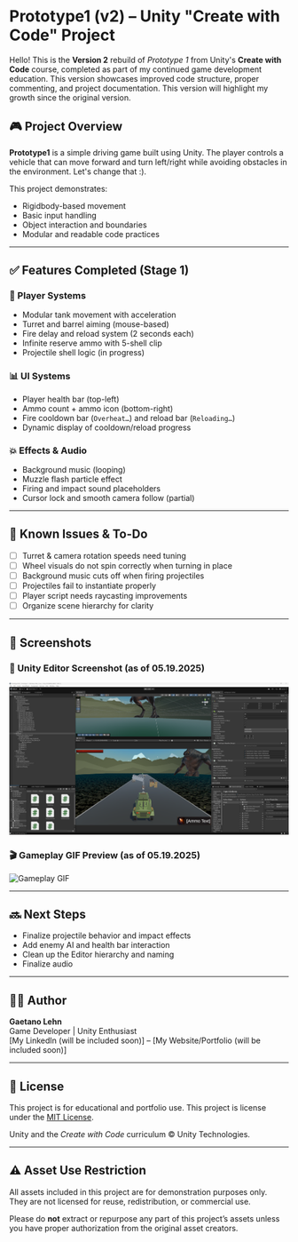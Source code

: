 # Prototype1 (v2) – Unity "Create with Code" Project

Hello! This is the **Version 2** rebuild of *Prototype 1* from Unity's **Create with Code** course, completed as part of my continued game development education. This version showcases improved code structure, proper commenting, and project documentation. This version will highlight my growth since the original version.

## 🎮 Project Overview

**Prototype1** is a simple driving game built using Unity. The player controls a vehicle that can move forward and turn left/right while avoiding obstacles in the environment. Let's change that :).

This project demonstrates:
- Rigidbody-based movement
- Basic input handling
- Object interaction and boundaries
- Modular and readable code practices

---

## ✅ Features Completed (Stage 1)

### 🛞 Player Systems
- Modular tank movement with acceleration
- Turret and barrel aiming (mouse-based)
- Fire delay and reload system (2 seconds each)
- Infinite reserve ammo with 5-shell clip
- Projectile shell logic (in progress)

### 📊 UI Systems
- Player health bar (top-left)
- Ammo count + ammo icon (bottom-right)
- Fire cooldown bar (`Overheat…`) and reload bar (`Reloading…`)
- Dynamic display of cooldown/reload progress

### 💥 Effects & Audio
- Background music (looping)
- Muzzle flash particle effect
- Firing and impact sound placeholders
- Cursor lock and smooth camera follow (partial)

---

## 🐞 Known Issues & To-Do

- [ ] Turret & camera rotation speeds need tuning
- [ ] Wheel visuals do not spin correctly when turning in place
- [ ] Background music cuts off when firing projectiles
- [ ] Projectiles fail to instantiate properly
- [ ] Player script needs raycasting improvements
- [ ] Organize scene hierarchy for clarity

---

## 📸 Screenshots

### 🧱 Unity Editor Screenshot (as of 05.19.2025)
![Unity Editor Screenshot](./Assets/Documentation/EditorScreenShot.png)

### 🎬 Gameplay GIF Preview (as of 05.19.2025)
![Gameplay GIF](./Assets/Documentation/Animation1.gif)



---

## 🔜 Next Steps

- Finalize projectile behavior and impact effects
- Add enemy AI and health bar interaction
- Clean up the Editor hierarchy and naming
- Finalize audio

---

## 🧑‍💻 Author

**Gaetano Lehn**  
Game Developer | Unity Enthusiast  
[My LinkedIn (will be included soon)] – [My Website/Portfolio (will be included soon)]

---

## 📝 License

This project is for educational and portfolio use.
This project is license under the [MIT License](LICENSE).

Unity and the *Create with Code* curriculum © Unity Technologies.

---

## ⚠️ Asset Use Restriction

All assets included in this project are for demonstration purposes only.  
They are not licensed for reuse, redistribution, or commercial use.

Please do **not** extract or repurpose any part of this project’s assets unless you have proper authorization from the original asset creators.

